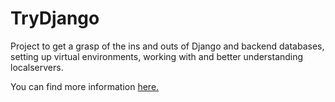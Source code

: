 # TryDjango

Project to get a grasp of the ins and outs of Django and backend databases, setting up virtual environments, 
working with and better understanding localservers.

You can find more information [here.](https://www.youtube.com/user/CodingEntrepreneurs)
